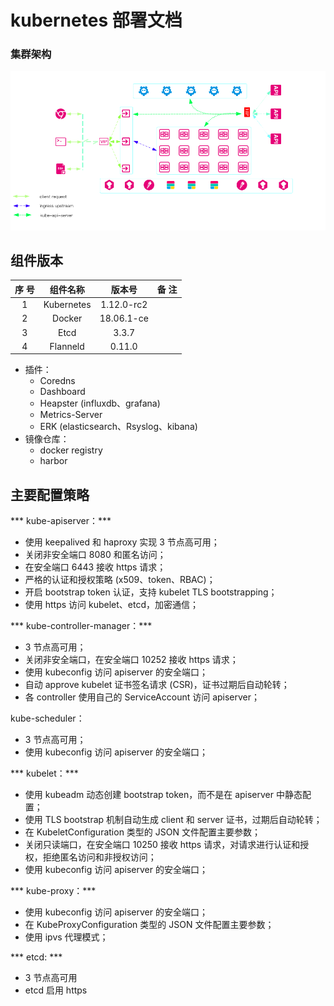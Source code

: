 # kubernetes 部署文档

### 集群架构
![kubernetes-Architecture](/Kubernetes/images/kubernetes-Architecture.png)

## 组件版本
序 号 |  组件名称  | 版本号  | 备 注
:---: | :--------: | :------: | :----:
1   |  Kubernetes  | 1.12.0-rc2 | 
2   |  Docker   | 18.06.1-ce    | 
3   | Etcd  | 3.3.7 | 
4   | Flanneld  | 0.11.0 | 

+ 插件：
    - Coredns
    - Dashboard
    - Heapster (influxdb、grafana)
    - Metrics-Server
    - ERK (elasticsearch、Rsyslog、kibana)
+ 镜像仓库：
    - docker registry
    - harbor


## 主要配置策略

*** kube-apiserver：***

+ 使用 keepalived 和 haproxy 实现 3 节点高可用；
+ 关闭非安全端口 8080 和匿名访问；
+ 在安全端口 6443 接收 https 请求；
+ 严格的认证和授权策略 (x509、token、RBAC)；
+ 开启 bootstrap token 认证，支持 kubelet TLS bootstrapping；
+ 使用 https 访问 kubelet、etcd，加密通信；

*** kube-controller-manager：***

+ 3 节点高可用；
+ 关闭非安全端口，在安全端口 10252 接收 https 请求；
+ 使用 kubeconfig 访问 apiserver 的安全端口；
+ 自动 approve kubelet 证书签名请求 (CSR)，证书过期后自动轮转；
+ 各 controller 使用自己的 ServiceAccount 访问 apiserver；

kube-scheduler：

+ 3 节点高可用；
+ 使用 kubeconfig 访问 apiserver 的安全端口；

*** kubelet：***

+ 使用 kubeadm 动态创建 bootstrap token，而不是在 apiserver 中静态配置；
+ 使用 TLS bootstrap 机制自动生成 client 和 server 证书，过期后自动轮转；
+ 在 KubeletConfiguration 类型的 JSON 文件配置主要参数；
+ 关闭只读端口，在安全端口 10250 接收 https 请求，对请求进行认证和授权，拒绝匿名访问和非授权访问；
+ 使用 kubeconfig 访问 apiserver 的安全端口；

*** kube-proxy：***

+ 使用 kubeconfig 访问 apiserver 的安全端口；
+ 在 KubeProxyConfiguration  类型的 JSON 文件配置主要参数；
+ 使用 ipvs 代理模式；

*** etcd: ***
+ 3 节点高可用
+ etcd 启用 https
